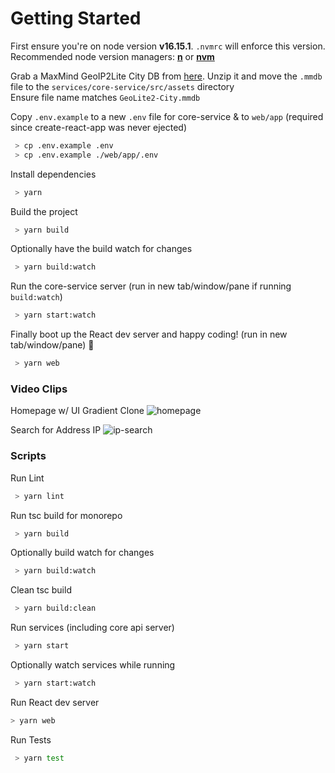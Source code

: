 # Getting Started

First ensure you're on node version **v16.15.1**. `.nvmrc` will enforce this version.  
Recommended node version managers: **[n](https://github.com/tj/n)** or **[nvm](https://github.com/nvm-sh/nvm)**

Grab a MaxMind GeoIP2Lite City DB from [here](https://www.maxmind.com/en/accounts/current/geoip/downloads). Unzip it and move the `.mmdb` file to the `services/core-service/src/assets` directory  
Ensure file name matches `GeoLite2-City.mmdb`

Copy `.env.example` to a new `.env` file for core-service & to `web/app` (required since create-react-app was never ejected)

```bash
 > cp .env.example .env
 > cp .env.example ./web/app/.env
```

Install dependencies

```bash
 > yarn
```

Build the project

```bash
 > yarn build
```

Optionally have the build watch for changes

```bash
 > yarn build:watch
```

Run the core-service server (run in new tab/window/pane if running `build:watch`)

```bash
 > yarn start:watch
```

Finally boot up the React dev server and happy coding! (run in new tab/window/pane) 🎉

```bash
 > yarn web
```

### Video Clips

Homepage w/ UI Gradient Clone
![homepage](https://user-images.githubusercontent.com/26664788/174967517-736cc71d-feab-410e-b1f0-49cf8e9c6348.gif)

Search for Address IP
![ip-search](https://user-images.githubusercontent.com/26664788/174968690-18bb69f5-15ff-4fc4-b942-b82889aa0ef1.gif)


### Scripts

Run Lint

```bash
 > yarn lint
```

Run tsc build for monorepo

```bash
 > yarn build
```

Optionally build watch for changes

```bash
 > yarn build:watch
```

Clean tsc build

```bash
 > yarn build:clean
```

Run services (including core api server)

```bash
 > yarn start
```

Optionally watch services while running

```bash
 > yarn start:watch
```

Run React dev server

```bash
> yarn web
```

Run Tests

```bash
 > yarn test
```
